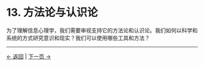 # 13. 方法论与认识论

为了理解信息心理学，我们需要审视支持它的方法论和认识论。我们如何以科学和系统的方式研究意识和现实？我们可以使用哪些工具和方法？

---
<div class="navigation-links">
<a href="../12_批评与反驳/" class="nav-link prev-link">← 返回</a> | <a href="../14_伦理的深入探讨/" class="nav-link next-link">下一页 →</a>
</div>

